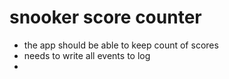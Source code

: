 # snooker score counter

* the app should be able to keep count of scores
* needs to write all events to log
* 
